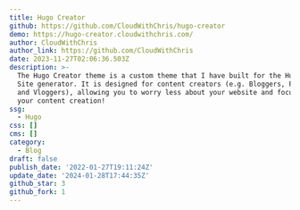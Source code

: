 ```yaml
---
title: Hugo Creator
github: https://github.com/CloudWithChris/hugo-creator
demo: https://hugo-creator.cloudwithchris.com/
author: CloudWithChris
author_link: https://github.com/CloudWithChris
date: 2023-11-27T02:06:36.503Z
description: >-
  The Hugo Creator theme is a custom theme that I have built for the Hugo Static
  Site generator. It is designed for content creators (e.g. Bloggers, Podcasters
  and Vloggers), allowing you to worry less about your website and focus more on
  your content creation!
ssg:
  - Hugo
css: []
cms: []
category:
  - Blog
draft: false
publish_date: '2022-01-27T19:11:24Z'
update_date: '2024-01-28T17:44:35Z'
github_star: 3
github_fork: 1
---
```

